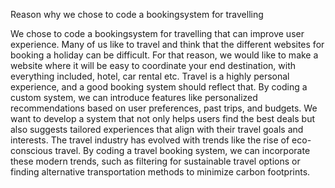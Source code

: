 Reason why we chose to code a bookingsystem for travelling

We chose to code a bookingsystem for travelling that can improve user experience. Many of us like to travel and think that the different websites for booking a holiday can be difficult. For that reason, we would like to make a website where it will be easy to coordinate your end destination, with everything included, hotel, car rental etc. Travel is a highly personal experience, and a good booking system should reflect that. By coding a custom system, we can introduce features like personalized recommendations based on user preferences, past trips, and budgets. We want to develop a system that not only helps users find the best deals but also suggests tailored experiences that align with their travel goals and interests.  The travel industry has evolved with trends like the rise of eco-conscious travel. By coding a travel booking system, we can incorporate these modern trends, such as filtering for sustainable travel options or finding alternative transportation methods to minimize carbon footprints.

